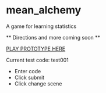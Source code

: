 # mean_alchemy
A game for learning statistics

** Directions and more coming soon **

[PLAY PROTOTYPE HERE](https://curtiks.itch.io/mean-alchemy)

Current test code: test001
* Enter code
* Click submit
* Click change scene
